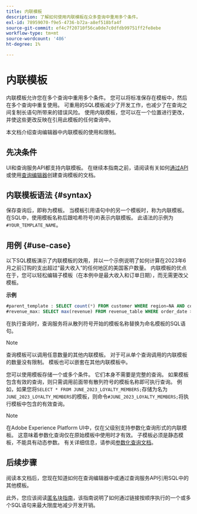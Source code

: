 ```yaml
---
title: 内联模板
description: 了解如何使用内联模板在众多查询中重用多个条件。
exl-id: 78959070-f9e5-4736-b72a-a8ef518bfa4f
source-git-commit: ef4c7f20710f56ca0de7c0dfdb99751ff2fe8ebe
workflow-type: tm+mt
source-wordcount: '486'
ht-degree: 1%

---
```


# 内联模板

内联模板允许您在多个查询中重用多个条件。 您可以将标准保存在模板中，然后在多个查询中重复使用。 可重用的SQL模板减少了开发工作，也减少了在查询之间复制长语句所带来的错误风险。 使用内联模板，您可以在一个位置进行更改，并使这些更改反映在引用此模板的任何查询中。

本文档介绍查询编辑器中内联模板的使用和限制。

## 先决条件

UI和查询服务API都支持内联模板。 在继续本指南之前，请阅读有关如何[通过API](../api/query-templates.md#create-a-query-template)或使用[查询编辑器](../ui/user-guide.md#query-authoring)创建查询模板的文档。

## 内联模板语法 {#syntax}

保存查询后，即称为模板。 当模板引用语句中的另一个模板时，称为内联模板。 在SQL中，使用模板名称后跟哈希符号(#)表示内联模板。 此语法的示例为`#YOUR_TEMPLATE_NAME`。

## 用例 {#use-case}

以下SQL模板演示了内联模板的效用，并以一个示例说明了如何计算在2023年6月之前订购的支出超过“最大收入”的任何地区的美国客户数量。 内联模板的优点在于，您可以轻松编辑子模板（在本例中是最大收入和订单日期），而无需更改父模板。

**示例**

```sql
#parent_template : SELECT count(*) FROM customer WHERE region=NA AND country=US AND revenue > #revenue_max
#revenue_max: SELECT max(revenue) FROM revenue_table WHERE order_date > '01-06-2023'
```

在执行查询时，查询服务将从散列符号开始的模板名称替换为命名模板的SQL语句。

>[!NOTE]
>
>查询模板可以调用任意数量的其他内联模板。 对于可从单个查询调用的内联模板的数量没有限制。 模板也可以嵌套在其他内联模板中。

您可以使用模板存储一个或多个条件。 它们本身不需要是完整的查询。 如果模板包含有效的查询，则只需调用前面带有散列符号的模板名称即可执行查询。 例如，如果您将`SELECT * FROM JUNE_2023_LOYALTY_MEMBERS;`存储为名为`JUNE_2023_LOYALTY_MEMBERS`的模板，则命令`#JUNE_2023_LOYALTY_MEMBERS;`将执行模板中包含的有效查询。

>[!NOTE]
>
>在Adobe Experience Platform UI中，仅在父级别支持参数化查询形式的内联模板。 这意味着参数化查询仅在原始模板中使用时才有效。 子模板必须是静态模板，不能具有动态参数。 有关详细信息，请参阅[参数化查询文档](../ui/parameterized-queries.md)。

## 后续步骤

阅读本文档后，您现在知道如何在查询编辑器中或通过查询服务API引用SQL中的其他模板。

此外，您应该阅读[匿名块指南](./anonymous-block.md)，该指南说明了如何通过链接按顺序执行的一个或多个SQL语句来最大限度地减少开发开销。
